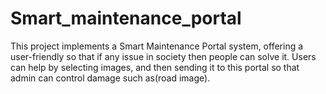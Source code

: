 # Smart_maintenance_portal
This project implements a Smart Maintenance Portal system, offering a user-friendly so that if any issue in society then people can solve it. Users can help by selecting images, and then sending it to this portal so that admin can control damage such as(road image).
